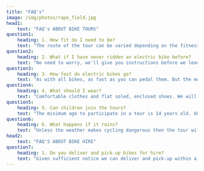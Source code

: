 ```yaml
---
title: "FAQ's"
image: /img/photos/rape_field.jpg
head1: 
    text: "FAQ's ABOUT BIKE TOURS"
question1:
    heading: 1. How fit do I need to be?
    text: "The route of the tour can be varied depending on the fitness levels of the group, but because the tours are on electric mountain bikes, they are suitable for people of mixed fitness levels. If you are able to walk briskly you'll be fine."
question2:
    heading: 2. What if I have never ridden an electric bike before?
    text: "No need to worry, we'll give you instructions before we leave and the first part of the tour will be on a quiet section of road where you can get used to the bike"
question3:
    heading: 3. How fast do electric bikes go?
    text: "As with all bikes, as fast as you can pedal them. But the motor will only provide assistance up to 15mph (25km/h)."
question4:
    heading: 4. What should I wear?
    text: "Comfortable clothes and flat soled, enclosed shoes. We will provide you with a helmet."
question5:
    heading: 5. Can children join the tours?
    text: "The minimum age to participate in a tour is 14 years old. Under 16 year olds must be accompanied by an adult parent or guardian."
question6:
    heading: 6. What happens if it rains?
    text: "Unless the weather makes cycling dangerous then the tour will go ahead."
head2: 
    text: "FAQ'S ABOUT BIKE HIRE" 
question7:
    heading: 1. Do you deliver and pick-up bikes for hire?
    text: "Given sufficient notice we can deliver and pick-up within a 6 mile (10km) radius of Hambledon, Surrey, provided the booking is for a minimum of 2 bikes."
---
```


